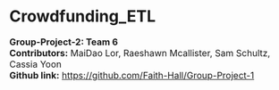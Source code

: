 # Crowdfunding_ETL
<font size="3">**Group-Project-2: Team 6**  
**Contributors:** MaiDao Lor, Raeshawn Mcallister, Sam Schultz, Cassia Yoon  
**Github link:** https://github.com/Faith-Hall/Group-Project-1</font>
